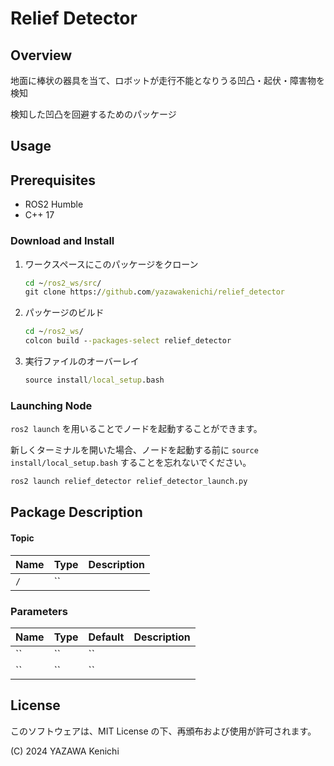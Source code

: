 # Relief Detector

## Overview
地面に棒状の器具を当て、ロボットが走行不能となりうる凹凸・起伏・障害物を検知

検知した凹凸を回避するためのパッケージ

## Usage
## Prerequisites
- ROS2 Humble
- C++ 17

### Download and Install
1. ワークスペースにこのパッケージをクローン
    ``` cmd
    cd ~/ros2_ws/src/
    git clone https://github.com/yazawakenichi/relief_detector
    ```
2. パッケージのビルド
    ``` cmd
    cd ~/ros2_ws/
    colcon build --packages-select relief_detector
    ```
3. 実行ファイルのオーバーレイ
    ``` cmd
    source install/local_setup.bash
    ```

### Launching Node
`ros2 launch` を用いることでノードを起動することができます。

新しくターミナルを開いた場合、ノードを起動する前に `source install/local_setup.bash` することを忘れないでください。

``` cmd
ros2 launch relief_detector relief_detector_launch.py
```

## Package Description

#### Topic
|Name|Type|Description
|---|---|---
|`/`|``|

### Parameters
|Name|Type|Default|Description
|---|---|---|---
|``|``|``|
|``|``|``|

## License
このソフトウェアは、MIT License の下、再頒布および使用が許可されます。

(C) 2024 YAZAWA Kenichi

